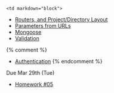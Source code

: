 	<td markdown="block">

* [Routers, and Project/Directory Layout](slides/15/layout.html)
* [Parameters from URLs](slides/15/params.html)
* [Mongoose](slides/15/mongoose.html)
* [Validation](slides/15/validation.html)

{% comment %}
* [Authentication](slides/15/auth.html)
{% endcomment %}

<!-- 
* [](slides//.html)
* [](slides//.html)
-->
</td>
	<td markdown="block">
<!--
* Chapter 
* Chapter 
-->
</td>
	<td markdown="block">

Due Mar 29th (Tue)

* [Homework #05](homework/05.html)
</td>
